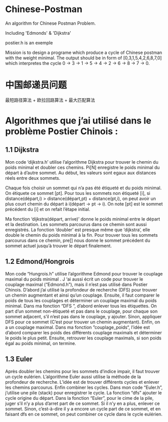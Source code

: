 # Chinese-Postman

An algorithm for Chinese Postman Problem.

Including 'Edmonds' & 'Dijkstra'

postier.h is an exemple

Mission is to design a programe which produce a cycle of Chinese postman with the weight minimal.
The output should be in form of  [0,3,1,5,4,2,6,8,7,0] which interpretes the cycle 0 → 3 → 1 → 5 → 4 → 2 → 6 → 8 → 7 → 0.
  
# 中国邮递员问题

最短路径算法 + 欧拉回路算法 + 最大匹配算法

# Algorithmes que j’ai utilisé dans le problème Postier Chinois :

## 1.1	 Dijkstra
Mon code ‘dijkstra.h’ utilise l’algorithme Dijkstra pour trouver le chemin du poids minimal et doubler ces chemins.
Pi[N] enregistre le poids minimal du départ à d’autre sommet. Au début, les valeurs sont egaux aux distances réels entre deux sommets. 
 
Chaque fois choisir un sommet qui n’a pas été étiqueté et du poids minimal. On étiquete ce sommet [pt]. Pour tous les sommets non étiqueté [i], si distance(départ,i) > distance(départ,pt) + distance(pt,i), on peut avoir un plus court chemin du départ à i(départ -> pt -> i). On note [pt] est le sommet précédent du [i] et on refait l’étape initial.
 
Ma fonction ‘dijkstra(départ, arrive)’ donne le poids minimal entre le départ et la destination. Les sommets parcourus dans ce chemin sont aussi enregistrés.
La fonction ‘doubler’ est presque même que ‘dijkstra’, elle double le chemin du poids minimal à la fin. Pour trouver tous les sommets parcourus dans ce chemin, pre[] nous donne le sommet précédent du sommet actuel jusqu’à trouver le départ finalement.
 
## 1.2	 Edmond/Hongrois
Mon code “Hungrois.h” utilise l’algorithme Edmond pour trouver le couplage maximal du poids minimal . J ‘ai aussi écrit un code pour trouver le couplage maximal (“Edmond.h”), mais il n’est pas utilisé dans Postier Chinois. 
D’abord j’ai utilisé la profondeur de recherche (DFS) pour trouver un chemin augmentant et ainsi qu’un couplage. Ensuite, il faut comparer le poids de tous les couplages et déterminer un couplage maximal du poids minimal.
Dans ma fonction “DFS ”, d’abord enlever tous les étiquettes. On part d’un sommet non-étiqueté et pas dans le couplage, pour chaque son sommet adjacent, s’il n’est pas dans le couplage, y ajouter. Sinon, appliquer DFS pour ce sommet (C’est pour trouver un chemin augmentant). Enfin, on a un couplage maximal.
Dans ma fonction ”couplage_poids“, l’idée est d’abord comparer les poids des différents couplage maximals et déterminer le poids le plus petit. Ensuite, retrouver les couplage maximals, si son poids égal au poids minimal, on termine.

## 1.3	 Euler
Après doubler les chemins pour les sommets d’indice impair, il faut trouver un cycle eulérien. 
L’algorithme Euler aussi utilise la méthode de la profondeur de recherche. L’idée est de trouver différents cycles et enlever les chemins parcourus. Enfin combiner les cycles.
Dans mon code “Euler.h”, j’utilise une pile (stack) pour enregistrer le cycle. La fonction “dfs” ajouter le cycle origine du départ.
Dans la fonction “Euler”, pour le cime de la pile, juger s’il n’y a plus d’arret part de ce sommet. Si il n’y en a plus, enlever ce sommet. Sinon, c’est-à-dire il y a encore un cycle part de ce sommet, et en faisant dfs en ce sommet, on peut combiner ce cycle dans le cycle eulérien.	

